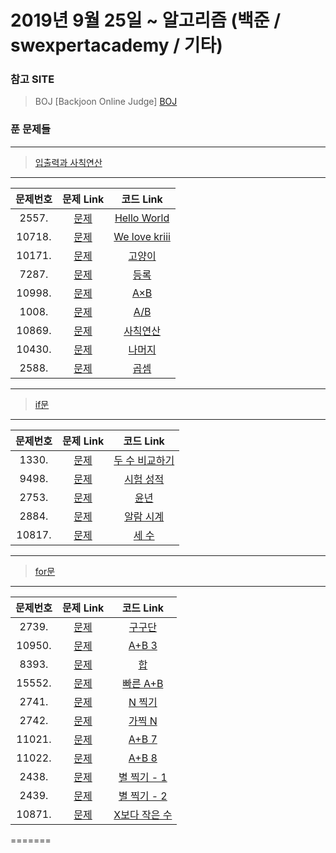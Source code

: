 # 2019년 9월 25일 ~ 알고리즘 (백준 / swexpertacademy / 기타)

### 참고 SITE

> BOJ [Backjoon Online Judge]
[BOJ](https://www.acmicpc.net/)

### 푼 문제들
---
>[입출력과 사칙연산](https://www.acmicpc.net/step/1)
---

|문제번호|문제 Link|코드 Link|
| :--------: | :--------: | :--------: |
|2557.| [문제](https://www.acmicpc.net/problem/2557) |[Hello World](https://github.com/donghyunele/algorithm/blob/master/190925/2557.py)|
|10718.| [문제](https://www.acmicpc.net/problem/10718) |[We love kriii](https://github.com/donghyunele/algorithm/blob/master/190926/10718.py)|
|10171.| [문제](https://www.acmicpc.net/problem/10171) |[고양이](https://github.com/donghyunele/algorithm/blob/master/190926/10171.py)|
|7287.| [문제](https://www.acmicpc.net/problem/7287) |[등록](https://github.com/donghyunele/algorithm/blob/master/190926/7287.py)|
|10998.| [문제](https://www.acmicpc.net/problem/10998) |[A×B](https://github.com/donghyunele/algorithm/blob/master/190926/10998.py)|
|1008.| [문제](https://www.acmicpc.net/problem/1008) |[A/B](https://github.com/donghyunele/algorithm/blob/master/190926/1008.py)|
|10869.| [문제](https://www.acmicpc.net/problem/10869) |[사칙연산](https://github.com/donghyunele/algorithm/blob/master/190926/10869.py)|
|10430.| [문제](https://www.acmicpc.net/problem/10430) |[나머지](https://github.com/donghyunele/algorithm/blob/master/190926/10430.py)|
|2588.| [문제](https://www.acmicpc.net/problem/2588) |[곱셈](https://github.com/donghyunele/algorithm/blob/master/190926/2588.py)|

---
>[if문](https://www.acmicpc.net/step/4)
---
|문제번호|문제 Link|코드 Link|
| :--------: | :--------: | :--------: |
|1330.| [문제](https://www.acmicpc.net/problem/1330) |[두 수 비교하기](https://github.com/donghyunele/algorithm/blob/master/190927/1330.py)|
|9498.| [문제](https://www.acmicpc.net/problem/9498) |[시험 성적](https://github.com/donghyunele/algorithm/blob/master/190927/9498.py)|
|2753.| [문제](https://www.acmicpc.net/problem/2753) |[윤년](https://github.com/donghyunele/algorithm/blob/master/190927/2753.py)|
|2884.| [문제](https://www.acmicpc.net/problem/2884) |[알람 시계](https://github.com/donghyunele/algorithm/blob/master/190927/2884.py)|
|10817.| [문제](https://www.acmicpc.net/problem/10817) |[세 수](https://github.com/donghyunele/algorithm/blob/master/190927/10817.py)|

---
>[for문](https://www.acmicpc.net/step/3)
---
|문제번호|문제 Link|코드 Link|
| :--------: | :--------: | :--------: |
|2739.| [문제](https://www.acmicpc.net/problem/2739) |[구구단](https://github.com/donghyunele/algorithm/blob/master/190930/2739.py)|
|10950.| [문제](https://www.acmicpc.net/problem/10950) |[A+B 3](https://github.com/donghyunele/algorithm/blob/master/190930/10950.py)|
|8393.| [문제](https://www.acmicpc.net/problem/8393) |[합](https://github.com/donghyunele/algorithm/blob/master/190930/8393.py)|
|15552.| [문제](https://www.acmicpc.net/problem/15552) |[빠른 A+B](https://github.com/donghyunele/algorithm/blob/master/190930/15552.py)|
|2741.| [문제](https://www.acmicpc.net/problem/2741) |[N 찍기](https://github.com/donghyunele/algorithm/blob/master/190930/2741.py)|
|2742.| [문제](https://www.acmicpc.net/problem/2742) |[가찍 N](https://github.com/donghyunele/algorithm/blob/master/190930/2742.py)|
|11021.| [문제](https://www.acmicpc.net/problem/11021) |[A+B 7](https://github.com/donghyunele/algorithm/blob/master/190930/11021.py)|
|11022.| [문제](https://www.acmicpc.net/problem/11022) |[A+B 8](https://github.com/donghyunele/algorithm/blob/master/190930/11022.py)|
|2438.| [문제](https://www.acmicpc.net/problem/2438) |[별 찍기 - 1](https://github.com/donghyunele/algorithm/blob/master/190930/2438.py)|
|2439.| [문제](https://www.acmicpc.net/problem/2439) |[별 찍기 - 2](https://github.com/donghyunele/algorithm/blob/master/190930/2439.py)|
|10871.| [문제](https://www.acmicpc.net/problem/10871) |[X보다 작은 수](https://github.com/donghyunele/algorithm/blob/master/190930/10871.py)|

=======
